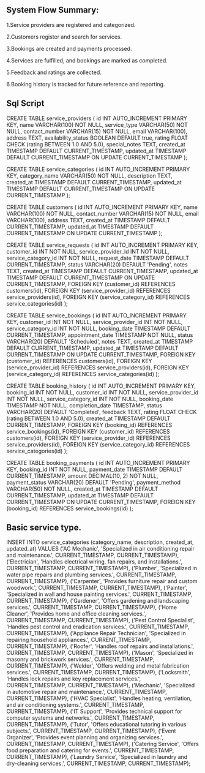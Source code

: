 System Flow Summary:
-------------------

1.Service providers are registered and categorized.

2.Customers register and search for services.

3.Bookings are created and payments processed.

4.Services are fulfilled, and bookings are marked as completed.

5.Feedback and ratings are collected.

6.Booking history is tracked for future reference and reporting.


Sql Script
----------

CREATE TABLE service_providers (
    id INT AUTO_INCREMENT PRIMARY KEY,
    name VARCHAR(100) NOT NULL,
    service_type VARCHAR(50) NOT NULL,
    contact_number VARCHAR(15) NOT NULL,
    email VARCHAR(100),
    address TEXT,
    availability_status BOOLEAN DEFAULT true,
    rating FLOAT CHECK (rating BETWEEN 1.0 AND 5.0),
    special_notes TEXT,
    created_at TIMESTAMP DEFAULT CURRENT_TIMESTAMP,
    updated_at TIMESTAMP DEFAULT CURRENT_TIMESTAMP ON UPDATE CURRENT_TIMESTAMP
);


CREATE TABLE service_categories (
    id INT AUTO_INCREMENT PRIMARY KEY,
    category_name VARCHAR(50) NOT NULL,
    description TEXT,
    created_at TIMESTAMP DEFAULT CURRENT_TIMESTAMP,
    updated_at TIMESTAMP DEFAULT CURRENT_TIMESTAMP ON UPDATE CURRENT_TIMESTAMP
);


CREATE TABLE customers (
    id INT AUTO_INCREMENT PRIMARY KEY,
    name VARCHAR(100) NOT NULL,
    contact_number VARCHAR(15) NOT NULL,
    email VARCHAR(100),
    address TEXT,
    created_at TIMESTAMP DEFAULT CURRENT_TIMESTAMP,
    updated_at TIMESTAMP DEFAULT CURRENT_TIMESTAMP ON UPDATE CURRENT_TIMESTAMP
);


CREATE TABLE service_requests (
    id INT AUTO_INCREMENT PRIMARY KEY,
    customer_id INT NOT NULL,
    service_provider_id INT NOT NULL,
    service_category_id INT NOT NULL,
    request_date TIMESTAMP DEFAULT CURRENT_TIMESTAMP,
    status VARCHAR(20) DEFAULT 'Pending',
    notes TEXT,
    created_at TIMESTAMP DEFAULT CURRENT_TIMESTAMP,
    updated_at TIMESTAMP DEFAULT CURRENT_TIMESTAMP ON UPDATE CURRENT_TIMESTAMP,
    FOREIGN KEY (customer_id) REFERENCES customers(id),
    FOREIGN KEY (service_provider_id) REFERENCES service_providers(id),
    FOREIGN KEY (service_category_id) REFERENCES service_categories(id)
);


CREATE TABLE service_bookings (
    id INT AUTO_INCREMENT PRIMARY KEY,
    customer_id INT NOT NULL,
    service_provider_id INT NOT NULL,
    service_category_id INT NOT NULL,
    booking_date TIMESTAMP DEFAULT CURRENT_TIMESTAMP,
    appointment_date TIMESTAMP NOT NULL,
    status VARCHAR(20) DEFAULT 'Scheduled',
    notes TEXT,
    created_at TIMESTAMP DEFAULT CURRENT_TIMESTAMP,
    updated_at TIMESTAMP DEFAULT CURRENT_TIMESTAMP ON UPDATE CURRENT_TIMESTAMP,
    FOREIGN KEY (customer_id) REFERENCES customers(id),
    FOREIGN KEY (service_provider_id) REFERENCES service_providers(id),
    FOREIGN KEY (service_category_id) REFERENCES service_categories(id)
);


CREATE TABLE booking_history (
    id INT AUTO_INCREMENT PRIMARY KEY,
    booking_id INT NOT NULL,
    customer_id INT NOT NULL,
    service_provider_id INT NOT NULL,
    service_category_id INT NOT NULL,
    booking_date TIMESTAMP NOT NULL,
    completion_date TIMESTAMP,
    status VARCHAR(20) DEFAULT 'Completed',
    feedback TEXT,
    rating FLOAT CHECK (rating BETWEEN 1.0 AND 5.0),
    created_at TIMESTAMP DEFAULT CURRENT_TIMESTAMP,
    FOREIGN KEY (booking_id) REFERENCES service_bookings(id),
    FOREIGN KEY (customer_id) REFERENCES customers(id),
    FOREIGN KEY (service_provider_id) REFERENCES service_providers(id),
    FOREIGN KEY (service_category_id) REFERENCES service_categories(id)
);


CREATE TABLE booking_payments (
    id INT AUTO_INCREMENT PRIMARY KEY,
    booking_id INT NOT NULL,
    payment_date TIMESTAMP DEFAULT CURRENT_TIMESTAMP,
    amount DECIMAL(10, 2) NOT NULL,
    payment_status VARCHAR(20) DEFAULT 'Pending',
    payment_method VARCHAR(50) NOT NULL,
    created_at TIMESTAMP DEFAULT CURRENT_TIMESTAMP,
    updated_at TIMESTAMP DEFAULT CURRENT_TIMESTAMP ON UPDATE CURRENT_TIMESTAMP,
    FOREIGN KEY (booking_id) REFERENCES service_bookings(id)
);

Basic service type.
-------------------
INSERT INTO service_categories (category_name, description, created_at, updated_at)
VALUES
    ('AC Mechanic', 'Specialized in air conditioning repair and maintenance.', CURRENT_TIMESTAMP, CURRENT_TIMESTAMP),
    ('Electrician', 'Handles electrical wiring, fan repairs, and installations.', CURRENT_TIMESTAMP, CURRENT_TIMESTAMP),
    ('Plumber', 'Specialized in water pipe repairs and plumbing services.', CURRENT_TIMESTAMP, CURRENT_TIMESTAMP),
    ('Carpenter', 'Provides furniture repair and custom woodwork.', CURRENT_TIMESTAMP, CURRENT_TIMESTAMP),
    ('Painter', 'Specialized in wall and house painting services.', CURRENT_TIMESTAMP, CURRENT_TIMESTAMP),
    ('Gardener', 'Offers gardening and landscaping services.', CURRENT_TIMESTAMP, CURRENT_TIMESTAMP),
    ('Home Cleaner', 'Provides home and office cleaning services.', CURRENT_TIMESTAMP, CURRENT_TIMESTAMP),
    ('Pest Control Specialist', 'Handles pest control and eradication services.', CURRENT_TIMESTAMP, CURRENT_TIMESTAMP),
    ('Appliance Repair Technician', 'Specialized in repairing household appliances.', CURRENT_TIMESTAMP, CURRENT_TIMESTAMP),
    ('Roofer', 'Handles roof repairs and installations.', CURRENT_TIMESTAMP, CURRENT_TIMESTAMP),
    ('Mason', 'Specialized in masonry and brickwork services.', CURRENT_TIMESTAMP, CURRENT_TIMESTAMP),
    ('Welder', 'Offers welding and metal fabrication services.', CURRENT_TIMESTAMP, CURRENT_TIMESTAMP),
    ('Locksmith', 'Handles lock repairs and key replacement services.', CURRENT_TIMESTAMP, CURRENT_TIMESTAMP),
    ('Mechanic', 'Specialized in automotive repair and maintenance.', CURRENT_TIMESTAMP, CURRENT_TIMESTAMP),
    ('HVAC Specialist', 'Handles heating, ventilation, and air conditioning systems.', CURRENT_TIMESTAMP, CURRENT_TIMESTAMP),
    ('IT Support', 'Provides technical support for computer systems and networks.', CURRENT_TIMESTAMP, CURRENT_TIMESTAMP),
    ('Tutor', 'Offers educational tutoring in various subjects.', CURRENT_TIMESTAMP, CURRENT_TIMESTAMP),
    ('Event Organizer', 'Provides event planning and organizing services.', CURRENT_TIMESTAMP, CURRENT_TIMESTAMP),
    ('Catering Service', 'Offers food preparation and catering for events.', CURRENT_TIMESTAMP, CURRENT_TIMESTAMP),
    ('Laundry Service', 'Specialized in laundry and dry-cleaning services.', CURRENT_TIMESTAMP, CURRENT_TIMESTAMP);
